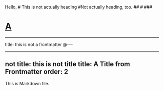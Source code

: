 Hello, # This is not actually heading
#Not actually heading, too. ## # ###

# [A](https://github.com/jooy2/vitepress-sidebar)

 ---
title: this is not a frontmatter
@---

---
not title: this is not title
title: A Title from Frontmatter
order: 2
---

This is Markdown file.
